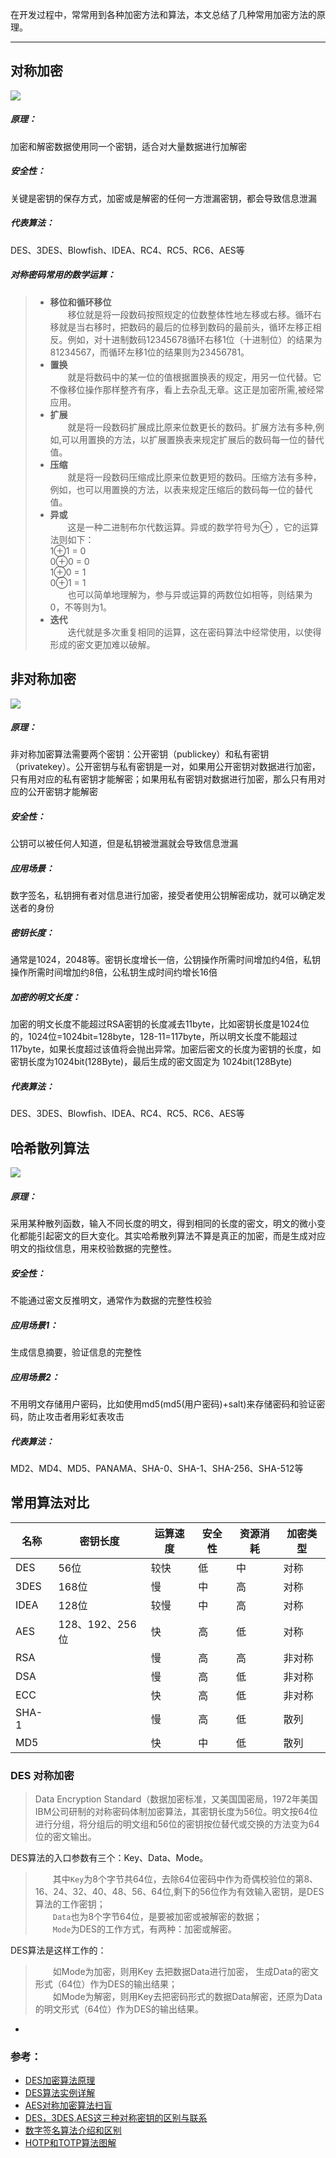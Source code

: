 在开发过程中，常常用到各种加密方法和算法，本文总结了几种常用加密方法的原理。

---

## 对称加密
![](./imgs/常用加密算法探寻2.png)
##### 原理：
加密和解密数据使用同一个密钥，适合对大量数据进行加解密
##### 安全性：
关键是密钥的保存方式，加密或是解密的任何一方泄漏密钥，都会导致信息泄漏
##### 代表算法：
DES、3DES、Blowfish、IDEA、RC4、RC5、RC6、AES等
##### 对称密码常用的数学运算：
> * **移位和循环移位** <br/>
> 　　移位就是将一段数码按照规定的位数整体性地左移或右移。循环右移就是当右移时，把数码的最后的位移到数码的最前头，循环左移正相反。例如，对十进制数码12345678循环右移1位（十进制位）的结果为81234567，而循环左移1位的结果则为23456781。
> * **置换** <br/>
> 　　就是将数码中的某一位的值根据置换表的规定，用另一位代替。它不像移位操作那样整齐有序，看上去杂乱无章。这正是加密所需,被经常应用。
> * **扩展** <br/>
> 　　就是将一段数码扩展成比原来位数更长的数码。扩展方法有多种,例如,可以用置换的方法，以扩展置换表来规定扩展后的数码每一位的替代值。
> * **压缩** <br/>
> 　　就是将一段数码压缩成比原来位数更短的数码。压缩方法有多种，例如，也可以用置换的方法，以表来规定压缩后的数码每一位的替代值。
> * **异或** <br/>
> 　　这是一种二进制布尔代数运算。异或的数学符号为⊕ ，它的运算法则如下： <br/>
> 1⊕1 = 0 <br/>
> 0⊕0 = 0 <br/>
> 1⊕0 = 1 <br/>
> 0⊕1 = 1 <br/>
> 　　也可以简单地理解为，参与异或运算的两数位如相等，则结果为0，不等则为1。
> * **迭代** <br/>
> 　　迭代就是多次重复相同的运算，这在密码算法中经常使用，以使得形成的密文更加难以破解。

## 非对称加密
![](./imgs/常用加密算法探寻3.png)
##### 原理：
非对称加密算法需要两个密钥：公开密钥（publickey）和私有密钥（privatekey）。公开密钥与私有密钥是一对，如果用公开密钥对数据进行加密，只有用对应的私有密钥才能解密；如果用私有密钥对数据进行加密，那么只有用对应的公开密钥才能解密
##### 安全性：
公钥可以被任何人知道，但是私钥被泄漏就会导致信息泄漏
##### 应用场景：
数字签名，私钥拥有者对信息进行加密，接受者使用公钥解密成功，就可以确定发送者的身份
##### 密钥长度：
通常是1024，2048等。密钥长度增长一倍，公钥操作所需时间增加约4倍，私钥操作所需时间增加约8倍，公私钥生成时间约增长16倍
##### 加密的明文长度：
加密的明文长度不能超过RSA密钥的长度减去11byte，比如密钥长度是1024位的，1024位=1024bit=128byte，128-11=117byte，所以明文长度不能超过117byte，如果长度超过该值将会抛出异常。加密后密文的长度为密钥的长度，如密钥长度为1024bit(128Byte)，最后生成的密文固定为 1024bit(128Byte)
##### 代表算法：
DES、3DES、Blowfish、IDEA、RC4、RC5、RC6、AES等

## 哈希散列算法
![](./imgs/常用加密算法探寻.png)
##### 原理：
采用某种散列函数，输入不同长度的明文，得到相同的长度的密文，明文的微小变化都能引起密文的巨大变化。其实哈希散列算法不算是真正的加密，而是生成对应明文的指纹信息，用来校验数据的完整性。
##### 安全性：
不能通过密文反推明文，通常作为数据的完整性校验
##### 应用场景1：
生成信息摘要，验证信息的完整性
##### 应用场景2：
不用明文存储用户密码，比如使用md5(md5(用户密码)+salt)来存储密码和验证密码，防止攻击者用彩虹表攻击 
##### 代表算法：
MD2、MD4、MD5、PANAMA、SHA-0、SHA-1、SHA-256、SHA-512等

## 常用算法对比

|    名称    | 密钥长度 | 运算速度 | 安全性 | 资源消耗 |加密类型 |
| ---------- | ---    |---     |---     | --- | --- |
| DES |  56位 |	较快 |	低 | 中 |	对称 |
| 3DES | 168位 | 慢| 中 | 高 |  对称 |
| IDEA | 128位 | 较慢| 中 | 高 |	 对称 |
| AES | 128、192、256位 | 快 | 高 |  低 |	对称 |
| RSA |  | 慢 | 高 |  高 |	非对称 |
| DSA |  | 慢 | 高 |  低 |	 非对称 |
| ECC |  | 快 | 高 |  低 | 非对称 |
| SHA-1 |  | 慢 | 高 |  低 | 散列 |
| MD5 |  | 快 | 中 |  低 |散列 |

### DES 对称加密
> Data Encryption Standard（数据加密标准，又美国国密局，1972年美国IBM公司研制的对称密码体制加密算法，其密钥长度为56位。明文按64位进行分组，将分组后的明文组和56位的密钥按位替代或交换的方法变为64位的密文输出。

DES算法的入口参数有三个：Key、Data、Mode。<br/>
> 　　其中`Key`为8个字节共64位，去除64位密码中作为奇偶校验位的第8、16、24、32、40、48、56、64位,剩下的56位作为有效输入密钥，是DES算法的工作密钥；<br/>
> 　　`Data`也为8个字节64位，是要被加密或被解密的数据；<br/>
> 　　`Mode`为DES的工作方式，有两种：加密或解密。<br/>

DES算法是这样工作的：
> 　　如Mode为加密，则用Key 去把数据Data进行加密， 生成Data的密文形式（64位）作为DES的输出结果；<br/>
> 　　如Mode为解密，则用Key去把密码形式的数据Data解密，还原为Data的明文形式（64位）作为DES的输出结果。

-
### 参考：
* [DES加密算法原理](https://www.jianshu.com/p/c44a8a1b7c38)
* [DES算法实例详解](http://www.hankcs.com/security/des-algorithm-illustrated.html)
* [AES对称加密算法扫盲](https://blog.csdn.net/jinxin_cuit/article/details/72626429)
* [DES，3DES,AES这三种对称密钥的区别与联系](http://www.cnblogs.com/ttss/p/4279757.html)
* [数字签名算法介绍和区别](https://zhuanlan.zhihu.com/p/33195438)
* [HOTP和TOTP算法图解](https://www.jianshu.com/p/a7b900e8e50a)